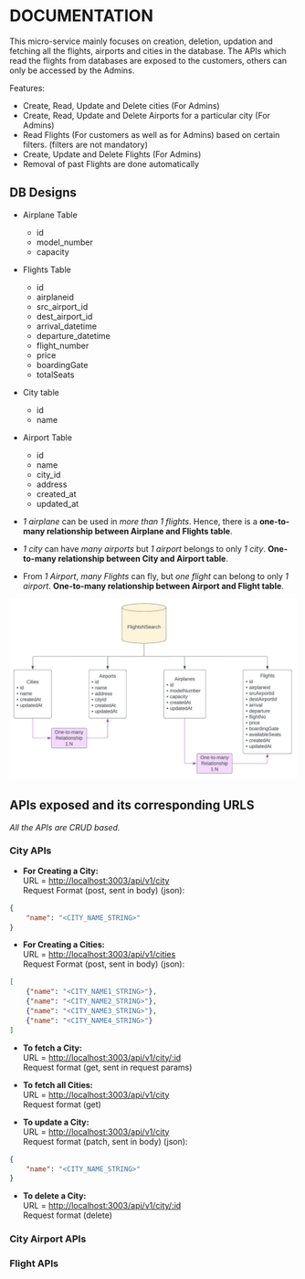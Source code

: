 # DOCUMENTATION

This micro-service mainly focuses on creation, deletion, updation and fetching all the flights, airports and cities in the database. The APIs which read the flights from databases are exposed to the customers, others can only be accessed by the Admins.

Features:

- Create, Read, Update and Delete cities (For Admins)
- Create, Read, Update and Delete Airports for a particular city (For Admins)
- Read Flights (For customers as well as for Admins) based on certain filters. (filters are not mandatory)
- Create, Update and Delete Flights (For Admins)
- Removal of past Flights are done automatically

## DB Designs

- Airplane Table
  - id
  - model_number
  - capacity
- Flights Table
  - id
  - airplaneid
  - src_airport_id
  - dest_airport_id
  - arrival_datetime
  - departure_datetime
  - flight_number
  - price
  - boardingGate
  - totalSeats
- City table
  - id
  - name
- Airport Table
  - id
  - name
  - city_id
  - address
  - created_at
  - updated_at

- _1 airplane_ can be used in _more than 1 flights_. Hence, there is a **one-to-many relationship between Airplane and Flights table**.
- _1 city_ can have _many airports_ but _1 airport_ belongs to only _1 city_. **One-to-many relationship between City and Airport table**.
- From _1 Airport_, _many Flights_ can fly, but _one flight_ can belong to only _1 airport_. **One-to-many relationship between Airport and Flight table**.

![DB Design Image](./docImages/DB%20Designs.jpeg)

## APIs exposed and its corresponding URLS

_All the APIs are CRUD based._

### City APIs

- **For Creating a City:**  
URL = <http://localhost:3003/api/v1/city>  
Request Format (post, sent in body) (json):

```json
{
    "name": "<CITY_NAME_STRING>"
}
```

- **For Creating a Cities:**  
URL = <http://localhost:3003/api/v1/cities>  
Request Format (post, sent in body) (json):

```json
[
    {"name": "<CITY_NAME1_STRING>"},
    {"name": "<CITY_NAME2_STRING>"},
    {"name": "<CITY_NAME3_STRING>"},
    {"name": "<CITY_NAME4_STRING>"}
]
```

- **To fetch a City:**  
URL = <http://localhost:3003/api/v1/city/:id>  
Request format (get, sent in request params)

- **To fetch all Cities:**  
URL = <http://localhost:3003/api/v1/city>  
Request format (get)

- **To update a City:**  
URL = <http://localhost:3003/api/v1/city>  
Request format (patch, sent in body) (json):

```json
{
    "name": "<CITY_NAME_STRING>"
}
```

- **To delete a City:**  
URL = <http://localhost:3003/api/v1/city/:id>  
Request format (delete)

### City Airport APIs

### Flight APIs
